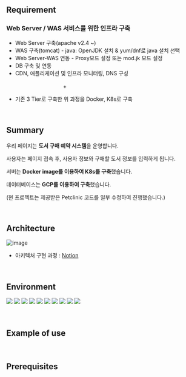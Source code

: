 ## Requirement

### Web Server / WAS 서비스를 위한 인프라 구축

- Web Server 구축(apache v2.4 ~)
- WAS 구축(tomcat) - java: OpenJDK 설치 & yum/dnf로 java 설치 선택
- Web Server-WAS 연동 - Proxy모드 설정 또는 mod.jk 모드 설정
- DB 구축 및 연동
- CDN, 애플리케이션 및 인프라 모니터링, DNS 구성<p>
　　　　　　　　　+
- 기존 3 Tier로 구축한 위 과정을 Docker, K8s로 구축
<br>

## Summary
우리 페이지는 **도서 구매 예약 시스템**을 운영합니다.<p>사용자는 페이지 접속 후, 사용자 정보와 구매할 도서 정보를 입력하게 됩니다.

서버는 **Docker image를 이용하여 K8s를 구축**했습니다.

데이터베이스는 **GCP를 이용하여 구축**했습니다.

(현 프로젝트는 제공받은 Petclinic 코드를 일부 수정하여 진행했습니다.)

<br>

## Architecture

![image](https://github.com/junnn0021/address-book/assets/119108967/ccf2ee8c-e16d-40f2-a563-261ee9bc1a46)
- 아키텍처 구현 과정 : [Notion](https://www.notion.so/junnn0021/Terraform-AWS-98dde0b28f6d4feeac7e623e691966b1)

<br>

## Environment
<!--<div align=center>-->
<img src="https://img.shields.io/badge/GCP-4285F4?stylefor-the-badge&logo=Google Cloud&logoColor=FAFAFA"/> <img src="https://img.shields.io/badge/Docker-2496ED?stylefor-the-badge&logo=Docker&logoColor=FAFAFA"/> 
<img src="https://img.shields.io/badge/Kubernetes-326CE5?stylefor-the-badge&logo=Kubernetes&logoColor=FAFAFA"/> 
<img src="https://img.shields.io/badge/BigQuery-669DF6?stylefor-the-badge&logo=Google BigQuery&logoColor=FAFAFA"/> 
<img src="https://img.shields.io/badge/Looker-4285F4?stylefor-the-badge&logo=Looker&logoColor=FAFAFA"/> 
<img src="https://img.shields.io/badge/Apache-D22128?stylefor-the-badge&logo=Apache&logoColor=FAFAFA"/>
<img src="https://img.shields.io/badge/Tomcat-F8DC75?stylefor-the-badge&logo=Apache Tomcat&logoColor=000000"/>
<img src="https://img.shields.io/badge/Maven-C71A36?stylefor-the-badge&logo=Apache Maven&logoColor=FAFAFA"/>
<img src="https://img.shields.io/badge/JMeter-D22128?stylefor-the-badge&logo=Apache JMeter&logoColor=FAFAFA"/>
 <img src="https://img.shields.io/badge/MySQL-4479A1?style=stylefor-the-badge&logo=MySQL&logoColor=FAFAFA"/>

<!--</div>-->

<br>

## Example of use


<br>

## Prerequisites

